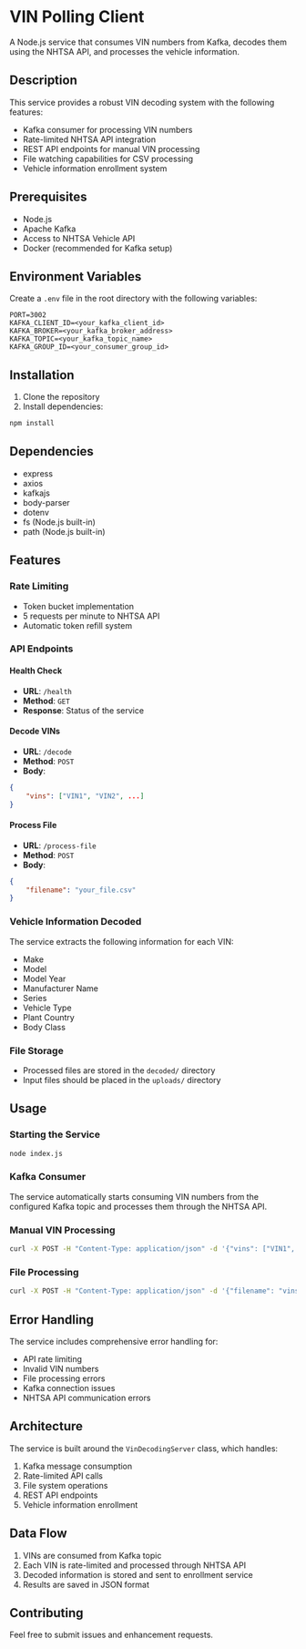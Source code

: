 # VIN Polling Client

A Node.js service that consumes VIN numbers from Kafka, decodes them using the NHTSA API, and processes the vehicle information.

## Description

This service provides a robust VIN decoding system with the following features:
- Kafka consumer for processing VIN numbers
- Rate-limited NHTSA API integration
- REST API endpoints for manual VIN processing
- File watching capabilities for CSV processing
- Vehicle information enrollment system

## Prerequisites

- Node.js
- Apache Kafka
- Access to NHTSA Vehicle API
- Docker (recommended for Kafka setup)

## Environment Variables

Create a `.env` file in the root directory with the following variables:

```env
PORT=3002
KAFKA_CLIENT_ID=<your_kafka_client_id>
KAFKA_BROKER=<your_kafka_broker_address>
KAFKA_TOPIC=<your_kafka_topic_name>
KAFKA_GROUP_ID=<your_consumer_group_id>
```

## Installation

1. Clone the repository
2. Install dependencies:
```bash
npm install
```

## Dependencies

- express
- axios
- kafkajs
- body-parser
- dotenv
- fs (Node.js built-in)
- path (Node.js built-in)

## Features

### Rate Limiting
- Token bucket implementation
- 5 requests per minute to NHTSA API
- Automatic token refill system

### API Endpoints

#### Health Check
- **URL**: `/health`
- **Method**: `GET`
- **Response**: Status of the service

#### Decode VINs
- **URL**: `/decode`
- **Method**: `POST`
- **Body**: 
```json
{
    "vins": ["VIN1", "VIN2", ...]
}
```

#### Process File
- **URL**: `/process-file`
- **Method**: `POST`
- **Body**: 
```json
{
    "filename": "your_file.csv"
}
```

### Vehicle Information Decoded
The service extracts the following information for each VIN:
- Make
- Model
- Model Year
- Manufacturer Name
- Series
- Vehicle Type
- Plant Country
- Body Class

### File Storage
- Processed files are stored in the `decoded/` directory
- Input files should be placed in the `uploads/` directory

## Usage

### Starting the Service
```bash
node index.js
```

### Kafka Consumer
The service automatically starts consuming VIN numbers from the configured Kafka topic and processes them through the NHTSA API.

### Manual VIN Processing
```bash
curl -X POST -H "Content-Type: application/json" -d '{"vins": ["VIN1", "VIN2"]}' http://localhost:3002/decode
```

### File Processing
```bash
curl -X POST -H "Content-Type: application/json" -d '{"filename": "vins.csv"}' http://localhost:3002/process-file
```

## Error Handling

The service includes comprehensive error handling for:
- API rate limiting
- Invalid VIN numbers
- File processing errors
- Kafka connection issues
- NHTSA API communication errors

## Architecture

The service is built around the `VinDecodingServer` class, which handles:
1. Kafka message consumption
2. Rate-limited API calls
3. File system operations
4. REST API endpoints
5. Vehicle information enrollment

## Data Flow

1. VINs are consumed from Kafka topic
2. Each VIN is rate-limited and processed through NHTSA API
3. Decoded information is stored and sent to enrollment service
4. Results are saved in JSON format

## Contributing

Feel free to submit issues and enhancement requests.
